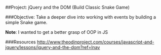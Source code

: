 ##Project: jQuery and the DOM (Build Classic Snake Game)

###Objective:
Take a deeper dive into working with events by building a simple Snake game.

**Note**: I wanted to get a better grasp of OOP in JS

###Resources
http://www.theodinproject.com/courses/javascript-and-jquery/lessons/jquery-and-the-dom?ref=lnav
